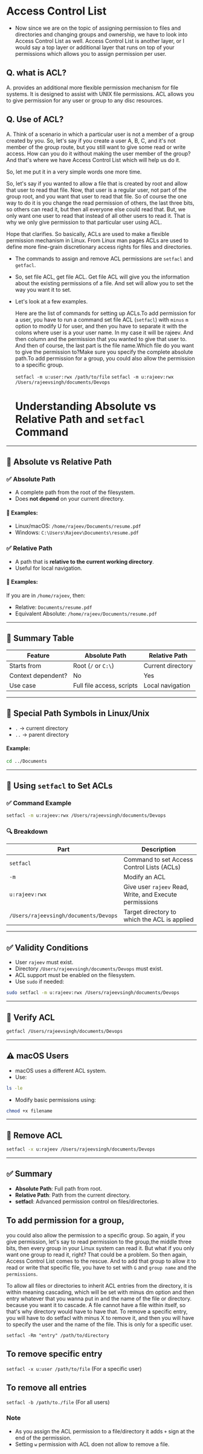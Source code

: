 # Access Control List

- Now since we are on the topic of assigning permission to files and directories and changing groups and ownership, we have to look into Access Control List as well. Access Control List is another layer, or I would say a top layer or additional layer that runs on top of your permissions which allows you to assign permission per user.

## Q. what is ACL?

A. provides an additional more flexible permission mechanism for file systems. It is designed to assist with UNIX file permissions. ACL allows you to give permission for any user or group to any disc resources.

## Q. Use of ACL?

A. Think of a scenario in which a particular user is not a member of a group created by you. So, let's say if you create a user A, B, C, and it's not member of the group route, but you still want to give some read or write access. How can you do it without making the user member of the group? And that's where we have Access Control List which will help us do it.

So, let me put it in a very simple words one more time.

So, let's say if you wanted to allow a file that is created by root and allow that user to read that file. Now, that user is a regular user, not part of the group root, and you want that user to read that file. So of course the one way to do it is you change the read permission of others, the last three bits, so others can read it, but then all everyone else could read that. But, we only want one user to read that instead of all other users to read it. That is why we only give permission to that particular user using ACL.

Hope that clarifies. So basically, ACLs are used to make a flexible permission mechanism in Linux.
From Linux man pages ACLs are used to define more fine-grain discretionary access rights for files and directories.

- The commands to assign and remove ACL permissions are `setfacl` and `getfacl`.
- So, set file ACL, get file ACL. Get file ACL will give you the information about the existing permissions of a file. And set will allow you to set the way you want it to set.

- Let's look at a few examples.

  Here are the list of commands for setting up ACLs.To add permission for a user, you have to run a command set file ACL (`setfacl`) with `minus` `m` option to modify U for user, and then you have to separate it with the colons where user is a your user name. In my case it will be rajeev. And then column and the permission that you wanted to give that user to. And then of course, the last part is the file name.Which file do you want to give the permission to?Make sure you specify the complete absolute path.To add permission for a group, you could also allow the permission to a specific group.

  `setfacl -m u:user:rwx /path/to/file`
  `setfacl -m u:rajeev:rwx /Users/rajeevsingh/documents/Devops`

  # Understanding Absolute vs Relative Path and `setfacl` Command

---

## 📁 Absolute vs Relative Path

### ✅ Absolute Path

- A complete path from the root of the filesystem.
- Does **not depend** on your current directory.

#### 🔹 Examples:

- Linux/macOS: `/home/rajeev/Documents/resume.pdf`
- Windows: `C:\Users\Rajeev\Documents\resume.pdf`

### ✅ Relative Path

- A path that is **relative to the current working directory**.
- Useful for local navigation.

#### 🔹 Examples:

If you are in `/home/rajeev`, then:

- Relative: `Documents/resume.pdf`
- Equivalent Absolute: `/home/rajeev/Documents/resume.pdf`

---

## 🔁 Summary Table

| Feature            | Absolute Path             | Relative Path     |
| ------------------ | ------------------------- | ----------------- |
| Starts from        | Root (`/` or `C:\`)       | Current directory |
| Context dependent? | No                        | Yes               |
| Use case           | Full file access, scripts | Local navigation  |

---

## 🧭 Special Path Symbols in Linux/Unix

- `.` → current directory
- `..` → parent directory

#### Example:

```bash
cd ../Documents
```

---

## 🔐 Using `setfacl` to Set ACLs

### ✅ Command Example

```bash
setfacl -m u:rajeev:rwx /Users/rajeevsingh/documents/Devops
```

### 🔍 Breakdown

| Part                                  | Description                                             |
| ------------------------------------- | ------------------------------------------------------- |
| `setfacl`                             | Command to set Access Control Lists (ACLs)              |
| `-m`                                  | Modify an ACL                                           |
| `u:rajeev:rwx`                        | Give user `rajeev` Read, Write, and Execute permissions |
| `/Users/rajeevsingh/documents/Devops` | Target directory to which the ACL is applied            |

---

## ✅ Validity Conditions

- User `rajeev` must exist.
- Directory `/Users/rajeevsingh/documents/Devops` must exist.
- ACL support must be enabled on the filesystem.
- Use `sudo` if needed:

```bash
sudo setfacl -m u:rajeev:rwx /Users/rajeevsingh/documents/Devops
```

---

## 🧪 Verify ACL

```bash
getfacl /Users/rajeevsingh/documents/Devops
```

---

## ⚠️ macOS Users

- macOS uses a different ACL system.
- Use:

```bash
ls -le
```

- Modify basic permissions using:

```bash
chmod +x filename
```

---

## 🧹 Remove ACL

```bash
setfacl -x u:rajeev /Users/rajeevsingh/documents/Devops
```

---

## ✅ Summary

- **Absolute Path**: Full path from root.
- **Relative Path**: Path from the current directory.
- **setfacl**: Advanced permission control on files/directories.

## To add permission for a group,

you could also allow the permission to a specific group. So again, if you give permission, let's say to read permission to the group,the middle three bits, then every group in your Linux system can read it. But what if you only want one group to read it, right? That could be a problem. So then again, Access Control List comes to the rescue. And to add that group to allow it to read or write that specific file, you have to set with `G` and `group name` and the `permissions`.

To allow all files or directories to inherit ACL entries from the directory, it is within meaning cascading, which will be set with minus dm option and then entry whatever that you wanna put in and the name of the file or directory. because you want it to cascade. A file cannot have a file within itself, so that's why directory would have to have that. To remove a specific entry, you will have to do setfacl with minus X to remove it, and then you will have to specify the user and the name of the file. This is only for a specific user.

`setfacl -Rm "entry" /path/to/directory`

## To remove specific entry

`setfacl -x u:user /path/to/file` (For a specific user)

## To remove all entries

`setfacl -b /path/to./file` (For all users)

### Note

- As you assign the ACL permission to a file/directory it adds `+` sign at the end of the permission.
- Setting `w` permission with ACL doen not allow to remove a file.
